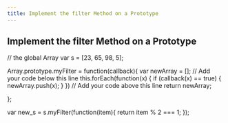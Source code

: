 ```yaml
---
title: Implement the filter Method on a Prototype
---
```

## Implement the filter Method on a Prototype

// the global Array
var s = [23, 65, 98, 5];

Array.prototype.myFilter = function(callback){
  var newArray = [];
  // Add your code below this line
  this.forEach(function(x) {
    if (callback(x) == true) {
      newArray.push(x);
    }
  })
  // Add your code above this line
  return newArray;

};

var new_s = s.myFilter(function(item){
  return item % 2 === 1;
});
